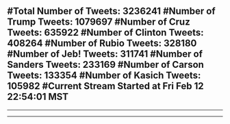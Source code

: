 #Total Number of Tweets: 3236241 
#Number of Trump Tweets: 1079697
#Number of Cruz Tweets: 635922
#Number of Clinton Tweets: 408264
#Number of Rubio Tweets: 328180
#Number of Jeb! Tweets: 311741
#Number of Sanders Tweets: 233169
#Number of Carson Tweets: 133354
#Number of Kasich Tweets: 105982
#Current Stream Started at Fri Feb 12 22:54:01 MST
---
---
---
